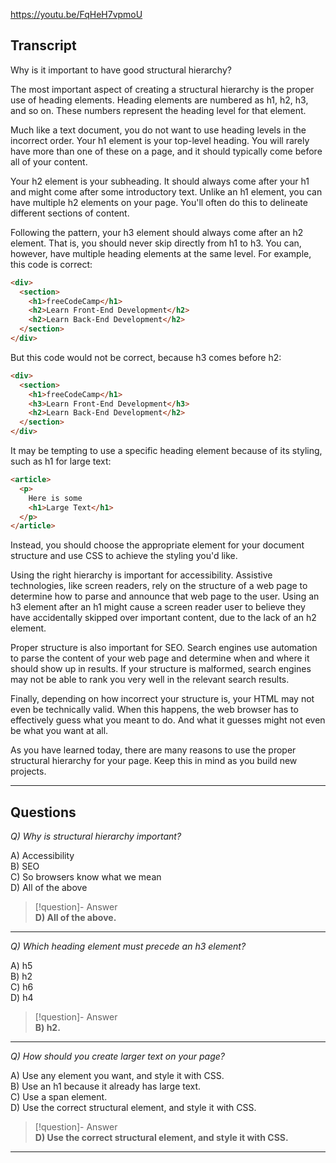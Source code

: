 https://youtu.be/FqHeH7vpmoU

## Transcript
Why is it important to have good structural hierarchy?

The most important aspect of creating a structural hierarchy is the proper use of heading elements. Heading elements are numbered as h1, h2, h3, and so on. These numbers represent the heading level for that element.

Much like a text document, you do not want to use heading levels in the incorrect order. Your h1 element is your top-level heading. You will rarely have more than one of these on a page, and it should typically come before all of your content.

Your h2 element is your subheading. It should always come after your h1 and might come after some introductory text. Unlike an h1 element, you can have multiple h2 elements on your page. You'll often do this to delineate different sections of content.

Following the pattern, your h3 element should always come after an h2 element. That is, you should never skip directly from h1 to h3. You can, however, have multiple heading elements at the same level. For example, this code is correct:

```html
<div>
  <section>
    <h1>freeCodeCamp</h1>
    <h2>Learn Front-End Development</h2>
    <h2>Learn Back-End Development</h2>
  </section>
</div>
```

But this code would not be correct, because h3 comes before h2:

```html
<div>
  <section>
    <h1>freeCodeCamp</h1>
    <h3>Learn Front-End Development</h3>
    <h2>Learn Back-End Development</h2>
  </section>
</div>
```

It may be tempting to use a specific heading element because of its styling, such as h1 for large text:

```html
<article>
  <p>
    Here is some
    <h1>Large Text</h1>
  </p>
</article>
```

Instead, you should choose the appropriate element for your document structure and use CSS to achieve the styling you'd like.

Using the right hierarchy is important for accessibility. Assistive technologies, like screen readers, rely on the structure of a web page to determine how to parse and announce that web page to the user. Using an h3 element after an h1 might cause a screen reader user to believe they have accidentally skipped over important content, due to the lack of an h2 element.

Proper structure is also important for SEO. Search engines use automation to parse the content of your web page and determine when and where it should show up in results. If your structure is malformed, search engines may not be able to rank you very well in the relevant search results.

Finally, depending on how incorrect your structure is, your HTML may not even be technically valid. When this happens, the web browser has to effectively guess what you meant to do. And what it guesses might not even be what you want at all.

As you have learned today, there are many reasons to use the proper structural hierarchy for your page. Keep this in mind as you build new projects.

---

## Questions
*Q) Why is structural hierarchy important?*

A) Accessibility  
B) SEO  
C) So browsers know what we mean  
D) All of the above  

> [!question]- Answer  
> **D) All of the above.**  

---

*Q) Which heading element must precede an h3 element?*

A) h5  
B) h2  
C) h6  
D) h4  

> [!question]- Answer  
> **B) h2.**  

---

*Q) How should you create larger text on your page?*

A) Use any element you want, and style it with CSS.  
B) Use an h1 because it already has large text.  
C) Use a span element.  
D) Use the correct structural element, and style it with CSS.  

> [!question]- Answer  
> **D) Use the correct structural element, and style it with CSS.**  

---